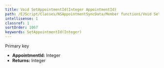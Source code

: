 ```yaml
---
title: Void SetAppointmentId(Integer AppointmentId)
path: /EJScript/Classes/NSAppointmentSyncData/Member functions/Void SetAppointmentId(Integer p_0)
intellisense: 1
classref: 1
sortOrder: 1067
keywords: SetAppointmentId(Integer)
---
```



Primary key



* **AppointmentId:** Integer
* **Returns:** Integer


